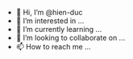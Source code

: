 - 👋 Hi, I’m @hien-duc
- 👀 I’m interested in ...
- 🌱 I’m currently learning ...
- 💞️ I’m looking to collaborate on ...
- 📫 How to reach me ...

<!---
hien-duc/hien-duc is a ✨ special ✨ repository because its `README.md` (this file) appears on your GitHub profile.
You can click the Preview link to take a look at your changes.
--->
